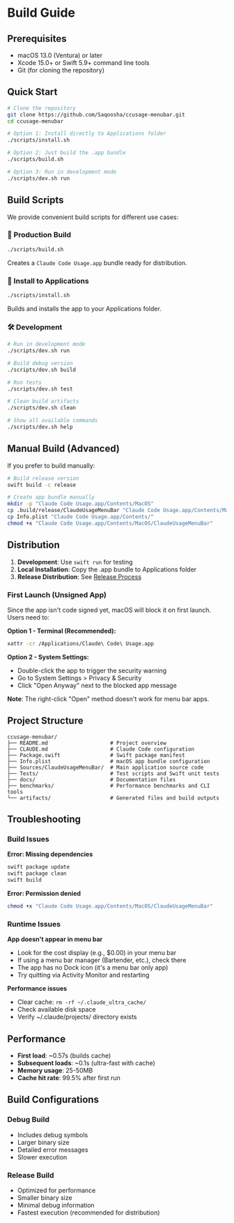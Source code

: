 # Build Guide

## Prerequisites

- macOS 13.0 (Ventura) or later
- Xcode 15.0+ or Swift 5.9+ command line tools
- Git (for cloning the repository)

## Quick Start

```bash
# Clone the repository
git clone https://github.com/Saqoosha/ccusage-menubar.git
cd ccusage-menubar

# Option 1: Install directly to Applications folder
./scripts/install.sh

# Option 2: Just build the .app bundle
./scripts/build.sh

# Option 3: Run in development mode
./scripts/dev.sh run
```

## Build Scripts

We provide convenient build scripts for different use cases:

### 🚀 Production Build
```bash
./scripts/build.sh
```
Creates a `Claude Code Usage.app` bundle ready for distribution.

### 📱 Install to Applications
```bash
./scripts/install.sh
```
Builds and installs the app to your Applications folder.

### 🛠️ Development
```bash
# Run in development mode
./scripts/dev.sh run

# Build debug version
./scripts/dev.sh build

# Run tests
./scripts/dev.sh test

# Clean build artifacts
./scripts/dev.sh clean

# Show all available commands
./scripts/dev.sh help
```

## Manual Build (Advanced)

If you prefer to build manually:

```bash
# Build release version
swift build -c release

# Create app bundle manually
mkdir -p "Claude Code Usage.app/Contents/MacOS"
cp .build/release/ClaudeUsageMenuBar "Claude Code Usage.app/Contents/MacOS/"
cp Info.plist "Claude Code Usage.app/Contents/"
chmod +x "Claude Code Usage.app/Contents/MacOS/ClaudeUsageMenuBar"
```

## Distribution

1. **Development**: Use `swift run` for testing
2. **Local Installation**: Copy the .app bundle to Applications folder
3. **Release Distribution**: See [Release Process](RELEASE_PROCESS.md)

### First Launch (Unsigned App)

Since the app isn't code signed yet, macOS will block it on first launch. Users need to:

**Option 1 - Terminal (Recommended):**
```bash
xattr -cr /Applications/Claude\ Code\ Usage.app
```

**Option 2 - System Settings:**
- Double-click the app to trigger the security warning
- Go to System Settings > Privacy & Security
- Click "Open Anyway" next to the blocked app message

**Note**: The right-click "Open" method doesn't work for menu bar apps.

## Project Structure

```
ccusage-menubar/
├── README.md                    # Project overview
├── CLAUDE.md                    # Claude Code configuration
├── Package.swift                # Swift package manifest
├── Info.plist                   # macOS app bundle configuration
├── Sources/ClaudeUsageMenuBar/  # Main application source code
├── Tests/                       # Test scripts and Swift unit tests
├── docs/                        # Documentation files
├── benchmarks/                  # Performance benchmarks and CLI tools
└── artifacts/                   # Generated files and build outputs
```

## Troubleshooting

### Build Issues

**Error: Missing dependencies**
```bash
swift package update
swift package clean
swift build
```

**Error: Permission denied**
```bash
chmod +x "Claude Code Usage.app/Contents/MacOS/ClaudeUsageMenuBar"
```

### Runtime Issues

**App doesn't appear in menu bar**
- Look for the cost display (e.g., $0.00) in your menu bar
- If using a menu bar manager (Bartender, etc.), check there
- The app has no Dock icon (it's a menu bar only app)
- Try quitting via Activity Monitor and restarting

**Performance issues**
- Clear cache: `rm -rf ~/.claude_ultra_cache/`
- Check available disk space
- Verify ~/.claude/projects/ directory exists

## Performance

- **First load**: ~0.57s (builds cache)
- **Subsequent loads**: ~0.1s (ultra-fast with cache)
- **Memory usage**: 25-50MB
- **Cache hit rate**: 99.5% after first run

## Build Configurations

### Debug Build
- Includes debug symbols
- Larger binary size
- Detailed error messages
- Slower execution

### Release Build  
- Optimized for performance
- Smaller binary size
- Minimal debug information
- Fastest execution (recommended for distribution)